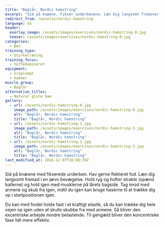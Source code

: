 ```yaml
---
title: "Baglår, Nordic hamstring"
excerpt: "Sid på knæene. Fiksér underbenene. Læn dig langsomt fremover med strakt hofte. Tag fra med armene og skub dig tilbage igen, så du kan bruge haserne til at trække dig selv op igen."
redirect_from: /oevelse/nordic-hamstring
language: da
header:
  overlay_image: /assets/images/exercises/nordic-hamstring-0.jpg
  teaser: /assets/images/exercises/nordic-hamstring-0.jpg
categories:
  - Ben
training_type: 
  - Styrketræning
training_focus: 
  - hoftedomineret
equipment:
  - kropsvægt
  - makker
muscle_group:
  - Baglår
alternative_titles:
  - Natural glute ham
gallery:
  - url: /assets/nordic-hamstring-0.jpg
    image_path: /assets/images/exercises/nordic-hamstring-0.jpg
    alt: "Baglår, Nordic hamstring"
    title: "Baglår, Nordic hamstring"
  - url: /assets/nordic-hamstring-1.jpg
    image_path: /assets/images/exercises/nordic-hamstring-1.jpg
    alt: "Baglår, Nordic hamstring"
    title: "Baglår, Nordic hamstring"
  - url: /assets/nordic-hamstring-2.jpg
    image_path: /assets/images/exercises/nordic-hamstring-2.jpg
    alt: "Baglår, Nordic hamstring"
    title: "Baglår, Nordic hamstring"
last_modified_at: 2016-12-07T18:08:39Z
---
```


Sid på knæene med fikserede underben. Hav gerne flekteret fod. Læn dig langsomt fremad i en jævn bevægelse. Hold ryg og hofter strakte (spænd ballerne) og hold igen med musklerne på lårets bagside. Tag imod med armene og skub fra igen, indtil du igen kan bruge haserne til at trække dig op i startpositionen igen.

Du kan med fordel holde fast i et kraftigt elastik, så du kan trække dig hele vejen op igen uden at skulle skubbe fra med armene. Så bliver den excentriske arbejde mindre belastende. Til gengæld bliver den koncentriske fase lidt mere effektiv.
